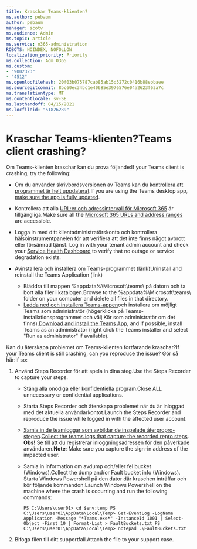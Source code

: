 ```yaml
---
title: Kraschar Teams-klienten?
ms.author: pebaum
author: pebaum
manager: scotv
ms.audience: Admin
ms.topic: article
ms.service: o365-administration
ROBOTS: NOINDEX, NOFOLLOW
localization_priority: Priority
ms.collection: Adm_O365
ms.custom:
- "9002323"
- "4512"
ms.openlocfilehash: 20f03b075787cab85ab15d5272c0416b88ebbaee
ms.sourcegitcommit: 8bc60ec34bc1e40685e3976576e04a2623f63a7c
ms.translationtype: MT
ms.contentlocale: sv-SE
ms.lasthandoff: 04/15/2021
ms.locfileid: "51826289"
---
```

# <a name="teams-client-crashing"></a><span data-ttu-id="18a5f-102">Kraschar Teams-klienten?</span><span class="sxs-lookup"><span data-stu-id="18a5f-102">Teams client crashing?</span></span>

<span data-ttu-id="18a5f-103">Om Teams-klienten kraschar kan du prova följande:</span><span class="sxs-lookup"><span data-stu-id="18a5f-103">If your Teams client is crashing, try the following:</span></span>

- <span data-ttu-id="18a5f-104">Om du använder skrivbordsversionen av Teams kan du [kontrollera att programmet är helt uppdaterat](https://support.office.com/article/Update-Microsoft-Teams-535a8e4b-45f0-4f6c-8b3d-91bca7a51db1).</span><span class="sxs-lookup"><span data-stu-id="18a5f-104">If you are using the Teams desktop app, [make sure the app is fully updated](https://support.office.com/article/Update-Microsoft-Teams-535a8e4b-45f0-4f6c-8b3d-91bca7a51db1).</span></span>

- <span data-ttu-id="18a5f-105">Kontrollera att alla [URL:er och adressintervall för Microsoft 365](https://docs.microsoft.com/microsoftteams/connectivity-issues) är tillgängliga.</span><span class="sxs-lookup"><span data-stu-id="18a5f-105">Make sure all the [Microsoft 365 URLs and address ranges](https://docs.microsoft.com/microsoftteams/connectivity-issues) are accessible.</span></span>

- <span data-ttu-id="18a5f-106">Logga in med ditt klientadministratörskonto och kontrollera hälsoinstrumentpanelen för att verifiera att det inte finns något avbrott eller försämrad tjänst. [](https://docs.microsoft.com/office365/enterprise/view-service-health)</span><span class="sxs-lookup"><span data-stu-id="18a5f-106">Log in with your tenant admin account and check your [Service Health Dashboard](https://docs.microsoft.com/office365/enterprise/view-service-health) to verify that no outage or service degradation exists.</span></span>

- <span data-ttu-id="18a5f-107">Avinstallera och installera om Teams-programmet (länk)</span><span class="sxs-lookup"><span data-stu-id="18a5f-107">Uninstall and reinstall the Teams Application (link)</span></span>
    - <span data-ttu-id="18a5f-108">Bläddra till mappen %appdata%\Microsoft\teams\ på datorn och ta bort alla filer i katalogen.</span><span class="sxs-lookup"><span data-stu-id="18a5f-108">Browse to the %appdata%\Microsoft\teams\ folder on your computer and delete all files in that directory.</span></span>
    - <span data-ttu-id="18a5f-109">[Ladda ned och installera Teams-appen](https://www.microsoft.com/microsoft-365/microsoft-teams/group-chat-software#office-DesktopAppDownload-ofoushy)och installera om möjligt Teams som administratör (högerklicka på Teams-installationsprogrammet och välj Kör som administratör om det finns).</span><span class="sxs-lookup"><span data-stu-id="18a5f-109">[Download and install the Teams App](https://www.microsoft.com/microsoft-365/microsoft-teams/group-chat-software#office-DesktopAppDownload-ofoushy), and if possible, install Teams as an administrator (right click the Teams installer and select "Run as administrator" if available).</span></span>

<span data-ttu-id="18a5f-110">Kan du återskapa problemet om Teams-klienten fortfarande kraschar?</span><span class="sxs-lookup"><span data-stu-id="18a5f-110">If your Teams client is still crashing, can you reproduce the issue?</span></span> <span data-ttu-id="18a5f-111">Gör så här:</span><span class="sxs-lookup"><span data-stu-id="18a5f-111">If so:</span></span>

1. <span data-ttu-id="18a5f-112">Använd Steps Recorder för att spela in dina steg.</span><span class="sxs-lookup"><span data-stu-id="18a5f-112">Use the Steps Recorder to capture your steps.</span></span>
    - <span data-ttu-id="18a5f-113">Stäng alla onödiga eller konfidentiella program.</span><span class="sxs-lookup"><span data-stu-id="18a5f-113">Close ALL unnecessary or confidential applications.</span></span>
    - <span data-ttu-id="18a5f-114">Starta Steps Recorder och återskapa problemet när du är inloggad med det aktuella användarkontot.</span><span class="sxs-lookup"><span data-stu-id="18a5f-114">Launch the Steps Recorder and reproduce the issue while logged in with the affected user account.</span></span>
    - <span data-ttu-id="18a5f-115">[Samla in de teamloggar som avbildar de inspelade återpropro-stegen](https://docs.microsoft.com/microsoftteams/log-files).</span><span class="sxs-lookup"><span data-stu-id="18a5f-115">[Collect the teams logs that capture the recorded repro steps](https://docs.microsoft.com/microsoftteams/log-files).</span></span> <span data-ttu-id="18a5f-116">**Obs!** Se till att du registrerar inloggningsadressen för den påverkade användaren.</span><span class="sxs-lookup"><span data-stu-id="18a5f-116">**Note**: Make sure you capture the sign-in address of the impacted user.</span></span>
    - <span data-ttu-id="18a5f-117">Samla in information om avdump och/eller fel bucket (Windows).</span><span class="sxs-lookup"><span data-stu-id="18a5f-117">Collect the dump and/or Fault bucket info (Windows).</span></span> <span data-ttu-id="18a5f-118">Starta Windows Powershell på den dator där kraschen inträffar och kör följande kommandon:</span><span class="sxs-lookup"><span data-stu-id="18a5f-118">Launch Windows Powershell on the machine where the crash is occurring and run the following commands:</span></span>

        `
        PS C:\Users\user01> cd $env:temp
        PS C:\Users\user01\AppData\Local\Temp> Get-EventLog -LogName Application -Message "*Teams.exe*" -InstanceId 1001 | Select-Object -First 10 | Format-List > FaultBuckets.txt
        PS C:\Users\user01\AppData\Local\Temp> notepad .\FaultBuckets.txt
        `
    
2. <span data-ttu-id="18a5f-119">Bifoga filen till ditt supportfall.</span><span class="sxs-lookup"><span data-stu-id="18a5f-119">Attach the file to your support case.</span></span>
